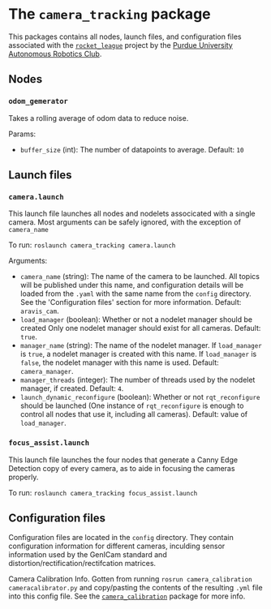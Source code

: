 # The `camera_tracking` package

This packages contains all nodes, launch files, and configuration files
associated with the
[`rocket_league`](https://github.com/purdue-arc/rocket_league/) project by
the [Purdue University Autonomous Robotics Club](https://www.purduearc.com/).

## Nodes
### `odom_gemerator`
Takes a rolling average of odom data to reduce noise.

Params:
- `buffer_size` (int): The number of datapoints to average. Default: `10`


## Launch files
### `camera.launch`
This launch file launches all nodes and nodelets associcated with a single
camera. Most arguments can be safely ignored, with the exception of
`camera_name`

To run: `roslaunch camera_tracking camera.launch`

Arguments:
- `camera_name` (string): The name of the camera to be launched. All topics
  will be published under this name, and configuration details will be loaded
  from the `.yaml` with the same name from the `config` directory. See the
  'Configuration files' section for more information. Default: `aravis_cam`.
- `load_manager` (boolean): Whether or not a nodelet manager should be created
  Only one nodelet manager should exist for all cameras. Default: `true`.
- `manager_name` (string): The name of the nodelet manager. If `load_manager` is
  `true`, a nodelet manager is created with this name. If `load_manager`
  is `false`, the nodelet manager with this name is used. Default:
  `camera_manager`.
- `manager_threads` (integer): The number of threads used by the nodelet
  manager, if created. Default: `4`.
- `launch_dynamic_reconfigure` (boolean): Whether or not `rqt_reconfigure`
  should be launched (One instance of `rqt_reconfigure` is enough to
  control all nodes that use it, including all cameras). Default: value of
  `load_manager`.

### `focus_assist.launch`
This launch file launches the four nodes that generate a Canny Edge Detection copy of every camera, as to aide in focusing the cameras properly.

To run: `roslaunch camera_tracking focus_assist.launch`


## Configuration files
Configuration files are located in the `config` directory. They contain configuration information for different cameras, inculding sensor information used by the GenICam standard and distortion/rectification/rectifcation matrices.

Camera Calibration Info. Gotten from running
`rosrun camera_calibration cameracalibrator.py` and copy/pasting the
contents of the resulting `.yml` file into this config file. See the
[`camera_calibration`](https://wiki.ros.org/camera_calibration) package for
more info.